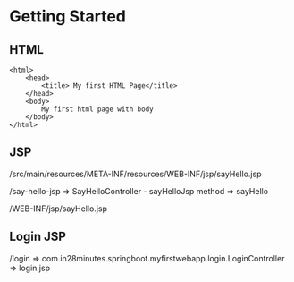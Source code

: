 # Getting Started

## HTML

```
<html>
	<head>
		<title> My first HTML Page</title>
	</head>
	<body>
		My first html page with body
	</body>
</html>
```

## JSP

/src/main/resources/META-INF/resources/WEB-INF/jsp/sayHello.jsp

/say-hello-jsp => SayHelloController - sayHelloJsp method => sayHello

/WEB-INF/jsp/sayHello.jsp


## Login JSP

/login => com.in28minutes.springboot.myfirstwebapp.login.LoginController => login.jsp

